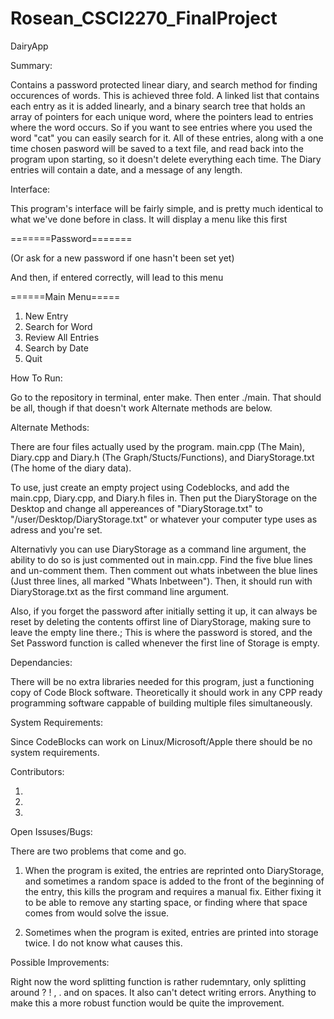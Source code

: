 # Rosean_CSCI2270_FinalProject

DairyApp

Summary:

Contains a password protected linear diary, and search method for finding occurences of words. This is achieved three fold. A linked list that contains each entry as it is added linearly, and a binary search tree that holds an array of pointers for each unique word, where the pointers lead to entries where the word occurs. So if you want to see entries where you used the word "cat" you can easily search for it. All of these entries, along with a one time chosen pasword will be saved to a text file, and read back into the program upon starting, so it doesn't delete everything each time. The Diary entries will contain a date, and a message of any length.

Interface:

This program's interface will be fairly simple, and is pretty much identical to what we've done before in class. It will display a menu like this first

=======Password======= 

(Or ask for a new password if one hasn't been set yet)


And then, if entered correctly, will lead to this menu

======Main Menu===== 
1. New Entry 
2. Search for Word
3. Review All Entries
4. Search by Date 
5. Quit

How To Run:

Go to the repository in terminal, enter make. Then enter ./main. That should be all, though if that doesn't work Alternate methods are below.


Alternate Methods:

There are four files actually used by the program. main.cpp (The Main), Diary.cpp and Diary.h (The Graph/Stucts/Functions), and DiaryStorage.txt (The home of the diary data).

To use, just create an empty project using Codeblocks, and add the main.cpp, Diary.cpp, and Diary.h files in. Then put the DiaryStorage on the Desktop and change all appereances of "DiaryStorage.txt" to "/user/Desktop/DiaryStorage.txt" or whatever your computer type uses as adress and you're set.

Alternativly you can use DiaryStorage as a command line argument, the ability to do so is just commented out in main.cpp. Find the five blue lines and un-comment them. Then comment out whats inbetween the blue lines (Just three lines, all marked "Whats Inbetween"). Then, it should run with DiaryStorage.txt as the first command line argument.

Also, if you forget the password after initially setting it up, it can always be reset by deleting the contents offirst line of DiaryStorage, making sure to leave the empty line there.; This is where the password is stored, and the Set Password function is called whenever the first line of Storage is empty. 

Dependancies:

There will be no extra libraries needed for this program, just a functioning copy of Code Block software. Theoretically it should work in any CPP ready programming software cappable of building multiple files simultaneously.

System Requirements:

Since CodeBlocks can work on Linux/Microsoft/Apple there should be no system requirements.

Contributors:

1.
2.
3.


Open Issuses/Bugs:

There are two problems that come and go.

1. When the program is exited, the entries are reprinted onto DiaryStorage, and sometimes a random space is added to the front of the beginning of the entry, this kills the program and requires a manual fix. Either fixing it to be able to remove any starting space, or finding where that space comes from would solve the issue.

2. Sometimes when the program is exited, entries are printed into storage twice. I do not know what causes this.  

Possible Improvements:

Right now the word splitting function is rather rudemntary, only splitting around ? ! , . and on spaces. It also can't detect writing errors. Anything to make this a more robust function would be quite the improvement.
